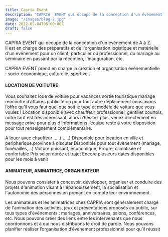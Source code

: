 ```yaml
---
title: Capria Event
description: "CAPRIA  EVENT qui occupe de la conception d'un événement de A à Z. Il est en charge des préparatifs et de l'organisation logistique et matérielle d'un événement pour un client, particulier ou professionnel, du mariage au séminaire en passant par la réception, l'inauguration"
image: "/images/blog-2.jpg"
date: 2022-05-04T05:00:00Z
draft: false
---
```


CAPRIA  EVENT qui occupe de la conception d'un événement de A à Z. Il est en charge des préparatifs et de l'organisation logistique et matérielle d'un événement pour un client, particulier ou professionnel, du mariage au séminaire en passant par la réception, l'inauguration, etc.

CAPRIA  EVENT   prend en charge la création et organisation événementielle : socio-économique, culturelle, sportive..

#### LOCATION  DE  VOITUTRE

Vous souhaitez loue de voiture pour vacances sortie touristique mariage rencontre d’affaires publicité ou  pour tout autre déplacement nous avons l’offre qu’il vous faut quel que soit le type et modèle de voiture que vous voulez ! Location disponible avec chauffeur professionnel, gentillet courtois, notre tarif est très intéressant, alors n’hésitez plus, venez directement en message prive pour plus d’informations l’équipe reste à votre disposition pour tout renseignement complémentaire.

A louer avec chauffeur …..(……)
Disponible pour location en ville et peripherique.province à discuter
Disponible pour tout évènement (mariage, funérailles,...)
Voiture puissant, économique,
Propre, climatisée et confortable
Prix selon durée et trajet
Encore plusieurs dates disponibles pour les mois à venir

#### ANIMATEUR, ANIMATRICE, ORGANISATEUR

Nous pouvons consister à concevoir, développer, organiser et conduire des projets d'animation visant à l'épanouissement, la socialisation et l'autonomie des personnes en prenant en compte leur environnement.

Les animateurs et les animatrices chez CAPRIA sont généralement chargé de l'animation des activités, jeux et présentations proposés au public, sur tous types d'événements : mariages, anniversaires, salons, conférences, etc. Nous  pouvons créer des liens entre les intervenants que nous coordonnons et à qui nous distribuons le droit de parole.
Nous pouvons planifier réaliser l’organisation d’évènement professionnel pour  qu’il  réussit